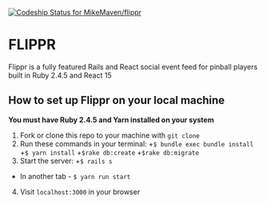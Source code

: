 [![Codeship Status for MikeMaven/flippr](https://app.codeship.com/projects/f631c870-497e-0137-a621-6a504c50fb4c/status?branch=master)](https://app.codeship.com/projects/338186)

# FLIPPR

Flippr is a fully featured Rails and React social event feed for pinball players built in Ruby 2.4.5 and React 15

## How to set up Flippr on your local machine

**You must have Ruby 2.4.5 and Yarn installed on your system**
1. Fork or clone this repo to your machine with `git clone`
2. Run these commands in your terminal:
  +`$ bundle exec bundle install`
  +`$ yarn install`
  +`$rake db:create`
  +`$rake db:migrate`
3. Start the server:
  +`$ rails s`
  + In another tab - `$ yarn run start`
4. Visit `localhost:3000` in your browser
